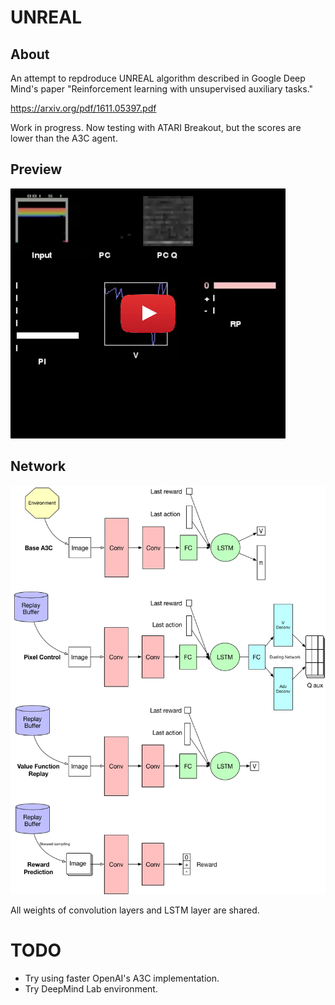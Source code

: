 # UNREAL

## About

An attempt to repdroduce UNREAL algorithm described in Google Deep Mind's paper "Reinforcement learning with unsupervised auxiliary tasks."

https://arxiv.org/pdf/1611.05397.pdf

Work in progress. Now testing with ATARI Breakout, but the scores are lower than the A3C agent.

## Preview
[![Display tool](./doc/display0.png)](https://youtu.be/k0KpBP5rs5I)

## Network
![Network](./doc/network0.png)

All weights of convolution layers and LSTM layer are shared.

# TODO
- Try using faster OpenAI's A3C implementation.
- Try DeepMind Lab environment.

